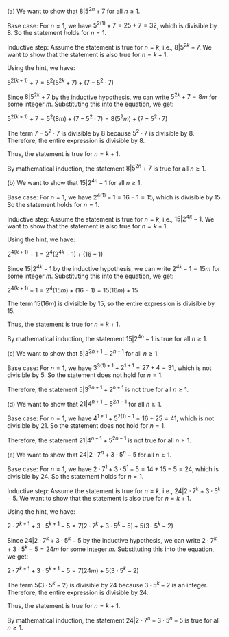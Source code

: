  (a) We want to show that $8 | 5^{2n} + 7$ for all $n \geq 1$.

Base case: For $n = 1$, we have $5^{2(1)} + 7 = 25 + 7 = 32$, which is divisible by 8. So the statement holds for $n = 1$.

Inductive step: Assume the statement is true for $n = k$, i.e., $8 | 5^{2k} + 7$. We want to show that the statement is also true for $n = k + 1$.

Using the hint, we have:

$5^{2(k+1)} + 7 = 5^2(5^{2k} + 7) + (7 - 5^2 \cdot 7)$

Since $8 | 5^{2k} + 7$ by the inductive hypothesis, we can write $5^{2k} + 7 = 8m$ for some integer $m$. Substituting this into the equation, we get:

$5^{2(k+1)} + 7 = 5^2(8m) + (7 - 5^2 \cdot 7) = 8(5^2m) + (7 - 5^2 \cdot 7)$

The term $7 - 5^2 \cdot 7$ is divisible by 8 because $5^2 \cdot 7$ is divisible by 8. Therefore, the entire expression is divisible by 8.

Thus, the statement is true for $n = k + 1$.

By mathematical induction, the statement $8 | 5^{2n} + 7$ is true for all $n \geq 1$.

(b) We want to show that $15 | 2^{4n} - 1$ for all $n \geq 1$.

Base case: For $n = 1$, we have $2^{4(1)} - 1 = 16 - 1 = 15$, which is divisible by 15. So the statement holds for $n = 1$.

Inductive step: Assume the statement is true for $n = k$, i.e., $15 | 2^{4k} - 1$. We want to show that the statement is also true for $n = k + 1$.

Using the hint, we have:

$2^{4(k+1)} - 1 = 2^4(2^{4k} - 1) + (16 - 1)$

Since $15 | 2^{4k} - 1$ by the inductive hypothesis, we can write $2^{4k} - 1 = 15m$ for some integer $m$. Substituting this into the equation, we get:

$2^{4(k+1)} - 1 = 2^4(15m) + (16 - 1) = 15(16m) + 15$

The term $15(16m)$ is divisible by 15, so the entire expression is divisible by 15.

Thus, the statement is true for $n = k + 1$.

By mathematical induction, the statement $15 | 2^{4n} - 1$ is true for all $n \geq 1$.

(c) We want to show that $5 | 3^{3n+1} + 2^{n+1}$ for all $n \geq 1$.

Base case: For $n = 1$, we have $3^{3(1)+1} + 2^{1+1} = 27 + 4 = 31$, which is not divisible by 5. So the statement does not hold for $n = 1$.

Therefore, the statement $5 | 3^{3n+1} + 2^{n+1}$ is not true for all $n \geq 1$.

(d) We want to show that $21 | 4^{n+1}+ 5^{2n-1}$ for all $n \geq 1$.

Base case: For $n = 1$, we have $4^{1+1}+ 5^{2(1)-1} = 16 + 25 = 41$, which is not divisible by 21. So the statement does not hold for $n = 1$.

Therefore, the statement $21 | 4^{n+1}+ 5^{2n-1}$ is not true for all $n \geq 1$.

(e) We want to show that $24 | 2 \cdot 7^n + 3 \cdot 5^n - 5$ for all $n \geq 1$.

Base case: For $n = 1$, we have $2 \cdot 7^1 + 3 \cdot 5^1 - 5 = 14 + 15 - 5 = 24$, which is divisible by 24. So the statement holds for $n = 1$.

Inductive step: Assume the statement is true for $n = k$, i.e., $24 | 2 \cdot 7^k + 3 \cdot 5^k - 5$. We want to show that the statement is also true for $n = k + 1$.

Using the hint, we have:

$2 \cdot 7^{k+1} + 3 \cdot 5^{k+1} - 5 = 7(2 \cdot 7^k + 3 \cdot 5^k - 5) + 5(3 \cdot 5^k - 2)$

Since $24 | 2 \cdot 7^k + 3 \cdot 5^k - 5$ by the inductive hypothesis, we can write $2 \cdot 7^k + 3 \cdot 5^k - 5 = 24m$ for some integer $m$. Substituting this into the equation, we get:

$2 \cdot 7^{k+1} + 3 \cdot 5^{k+1} - 5 = 7(24m) + 5(3 \cdot 5^k - 2)$

The term $5(3 \cdot 5^k - 2)$ is divisible by 24 because $3 \cdot 5^k - 2$ is an integer. Therefore, the entire expression is divisible by 24.

Thus, the statement is true for $n = k + 1$.

By mathematical induction, the statement $24 | 2 \cdot 7^n + 3 \cdot 5^n - 5$ is true for all $n \geq 1$.